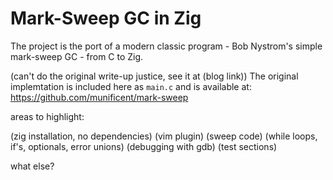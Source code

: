 # Mark-Sweep GC in Zig

The project is the port of a modern classic program - Bob Nystrom's simple mark-sweep GC - from C to Zig.  

(can't do the original write-up justice, see it at (blog link))
The original implemtation is included here as `main.c` and is available at: https://github.com/munificent/mark-sweep

areas to highlight:

(zig installation, no dependencies)
(vim plugin)
(sweep code)
(while loops, if's, optionals, error unions)
(debugging with gdb)
(test sections)

what else?
